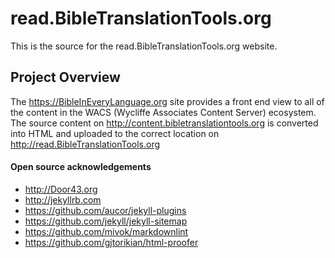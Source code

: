 <!-- master | [![Build Status](https://travis-ci.org/unfoldingWord-dev/door43.org.svg?branch=master)](https://travis-ci.org/unfoldingWord-dev/door43.org)

develop | [![Build Status](https://travis-ci.org/unfoldingWord-dev/door43.org.svg?branch=develop)](https://travis-ci.org/unfoldingWord-dev/door43.org) -->

# read.BibleTranslationTools.org

This is the source for the read.BibleTranslationTools.org website.

## Project Overview

The https://BibleInEveryLanguage.org site provides a front end view to all of the content in the WACS (Wycliffe Associates Content Server) ecosystem.  The source content on http://content.bibletranslationtools.org is converted into HTML and uploaded to the correct location on http://read.BibleTranslationTools.org

<!-- <img src="https://cdn.door43.org/assets/img/dcs_tx_door43.jpg" alt="DCS to Door43 Conversion">

Whenever a source repository is updated, it notifies (via webhook) the conversion app to convert the content and publish it online.  A repository like https://content.bibletranslationtools.org/WA-Catalog/en_ulb will become a published web page at https://read.bibletranslationtools.org/u/WA-Catalog/en_ulb.

The pages outside of the `/u/` location on the site are generated by Jekyll and provide localized navigation, Door43 project information, and curated content recommendations for each language.

## Project Management

We use the [Zenhub](https://www.zenhub.com/) plugin to manage this project with Boards and Burndown charts.  We do one week Sprints following Scrum methodology.  If you don't have the (free) Zenhub plugin you can still see the [issue list](https://github.com/unfoldingWord-dev/door43.org/issues) and the [milestones](https://github.com/unfoldingWord-dev/door43.org/milestones) that we have created.

If you would like to submit an issue,  please do so [here](https://github.com/unfoldingWord-dev/door43.org/issues/new).  Be sure to follow the template that is provided on a new issue.  You can also see the [New Door43 Roadmap](https://github.com/unfoldingWord-dev/door43.org/wiki/New-Door43-Roadmap) to get an idea of our overall priorities and potential timeline to implementation.

## Developer Quickstart Information

### Door43.org Jekyll Site

#### Installation

To setup a development environment for developing on this site, you need to run the following commands (after cloning this repo):

    cd door43.org
    bundle install


This will install the Ruby gems specified in `Gemfile`.
You may be asked for the `sudo` password to install to the system RubyGems on Linux.
If you do not have the `bundle` executable, then you'll need to run `sudo gem install bundle` or `sudo apt install ruby-bundler` first.
If you do not have `/usr/lib/ruby/include/ruby.h` on Linux, then you'll need to run `sudo apt install ruby-dev` first.
If you cannot install `nokogirl` due to requiring `zlib`, then you'll need to run `sudo apt install zlib1g-dev`.

#### Updating dependencies

    bundle update

##### Setup

If you need `s3cmd`, then install it from http://s3tools.org/download.  It's as easy as `sudo pip install s3cmd`, `yum install s3cmd` or `sudo apt-get install s3cmd` for Linux.

If you need `npm`, use `sudo apt install npm` for Linux.

You will also need to ensure that you have a configuration file for `s3cmd` available as `s3cfg-prod` at the root of the repo.  Both the assets and s3cfg-prod locations are excluded from git in .gitignore.


#### Publishing Setup

There are two branches that are built and deployed to S3 by Travis CI:

* `develop`
* `master`

The develop branch may be seen online at http://dev-door43.org.s3-website-us-west-2.amazonaws.com.

The master branch is available at https://door43.org.

#### Adding language pages

To create a new language landing page, add a directory for it under `_data` (like `data/en`), with the `*.yml` files localized for the new language. Also add a directory for it under `pages` (like `pages/en`) and add an `index.md` file to it. Update the links in the `*.md` files to include the new language code in the paths.

#### Pre Production Testing

You may run `make test`, or `make build`, or `make serve` to test and review your changes locally.  Once the `cibuild.sh` script passes successfully locally, deploy to `test` by following setup instructions in `s3_test_push.sh` and then run the script  `s3_test_push.sh`.  Your changes will then be uploaded to `http://test-door43.org.s3-website-us-west-2.amazonaws.com`

#### Develop Testing

After Pre-production Testing you commit your changes and make a pull request against develop branch.  After it has been merged Travis will automatically deploy to dev site for further testing before deploying to production.  Your changes will then be uploaded to `http://dev-door43.org.s3-website-us-west-2.amazonaws.com`

#### Push to Production

If Travis CI has built and deployed the `develop` branch successfully, you create a pull request to merge it into the `master` branch.  When this has been merged, Travis will automatically deploy yours changes to production.  Your changes should be visible within 5 minutes on `https://door43.org`

#### Syncing Assets

Assets (binary things like images) are housed on cdn.door43.org/assets for this site. This assets folder is a Resilio Sync folder shared among the developers (ask if you need access).

*Note: The first time you will have to Link your Resilio Sync folder into `_site/assets/`.  Then run `s3cmd --configure` to setup s3cmd. Next copy and rename the cfg file to `s3cfg-prod` in project folder (e.g. `cp ~/.s3cfg s3cfg-prod` )*

##### Syncing

In order to synchronize the assets to the cdn S3 bucket you may now run `make assets`.  This process will **not remove** assets from the /assets folder, only add or update existing files.

### Running Unit Tests
*Note: we do not run these tests directly from InteliJ or Pycharm environments.  They are launched from the command-line and debugging is done within Chrome using it's JavaScript Debugger with it's 'Developer Tools'.*

#### Adding Tests
- tests are js files in ./test/spec
- will also need to add new test spec files to ./test/SpecRunner.html

#### Running Tests Locally using Karma
- to make sure we have dependencies do `npm install`
- to run the tests do `npm run-script test-phantom`

*Note: if Karma tests fail, you can find help by looking at karma log file (`karma.log`).

#### Viewing Local Code Coverage
- coverage reports are generated automatically when you run the previous step `Running Tests Locally using Karma`
- coverage reports will be in coverage folder - open coverage/PhantomJS*/lcov-report/index.html in browser to view.

#### Debugging Tests Locally using Karma
*Note: we do not run these tests directly from InteliJ or Pycharm environments.  They are launched from the command-line and debugging is done within Chrome using it's JavaScript Debugger with it's 'Developer Tools'.*
- to make sure we have dependencies do `npm install`
- to debug the tests do `./karma_start_debug.sh`
- in Chrome Browser open to `http://localhost:9876/#` and then click on Debug
- then open Chrome's "Developer Tools" (on current Chrome click on the three vertical dots in upper right then select More Tools/Developer Tools), set breakpoints (click Sources tab, js files are under base/test/spec) and then do refresh.
- when done debugging, do `./karma_stop.sh` to stop karma running -->

#### Open source acknowledgements

* http://Door43.org
* http://jekyllrb.com
* https://github.com/aucor/jekyll-plugins
* https://github.com/jekyll/jekyll-sitemap
* https://github.com/mivok/markdownlint
* https://github.com/gjtorikian/html-proofer

